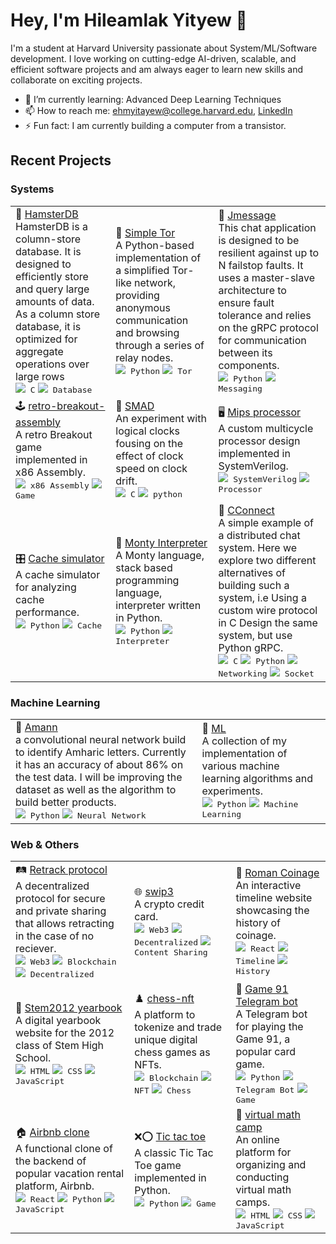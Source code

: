 # Hey, I'm Hileamlak Yityew 👋

I'm a student at Harvard University passionate about System/ML/Software development. I love working on cutting-edge AI-driven, scalable, and efficient software projects and am always eager to learn new skills and collaborate on exciting projects.

- 🌱 I’m currently learning: Advanced Deep Learning Techniques
- 📫 How to reach me: ehmyitayew@college.harvard.edu, [LinkedIn](https://www.linkedin.com/in/hileamlak-mulugeta-yitayew-a8b43317a/)
- ⚡ Fun fact: I am currently building a computer from a transistor.

## Recent Projects

### Systems

<table>
  <tr>
    <td>
      🐹 <a href="https://github.com/hileamlakB/hamsterdb">HamsterDB</a><br>
      HamsterDB is a column-store database. It is designed to efficiently store and query large amounts of data. As a column store database, it is optimized for aggregate operations over large rows<br>
      <kbd><img src="https://img.icons8.com/color/20/000000/c-programming.png"/> C</kbd>
      <kbd><img src="https://img.icons8.com/color/20/000000/database.png"/> Database</kbd>
    </td>
    <td>
      🚪 <a href="https://github.com/hileamlakB/tor2">Simple Tor</a><br>
      A Python-based implementation of a simplified Tor-like network, providing anonymous communication and browsing through a series of relay nodes.<br>
      <kbd><img src="https://img.icons8.com/color/20/000000/python.png"/> Python</kbd>
      <kbd><img src="https://img.icons8.com/color/20/000000/door.png"/> Tor</kbd>
    </td>
    <td>
      💬 <a href="https://github.com/hileamlakB/jmessage">Jmessage</a><br>
      This chat application is designed to be resilient against up to N failstop faults. It uses a master-slave architecture to ensure fault tolerance and relies on the gRPC protocol for communication between its components.<br>
      <kbd><img src="https://img.icons8.com/color/20/000000/python.png"/> Python</kbd>
      <kbd><img src="https://img.icons8.com/color/20/000000/chat.png"/> Messaging</kbd>
    </td>
  </tr>
  <tr>
    <td>
      🕹️ <a href="https://github.com/hileamlakB/retro-breakout-assembly">retro-breakout-assembly</a><br>
      A retro Breakout game implemented in x86 Assembly.<br>
      <kbd><img src="https://img.icons8.com/color/20/000000/assembly.png"/> x86 Assembly</kbd>
      <kbd><img src="https://img.icons8.com/color/20/000000/game-controller.png"/> Game</kbd>
    </td>
    <td>
      📡 <a href="https://github.com/hileamlakB/smad">SMAD</a><br>
      An experiment with logical clocks fousing on the effect of clock speed on clock drift.<br>
      <kbd><img src="https://img.icons8.com/color/20/000000/c-programming.png"/> C</kbd>
      <kbd><img src="https://img.icons8.com/color/20/000000/python.png"/> python</kbd>
    </td>
    <td>
      🖥️ <a href="https://github.com/cs141-s23/lab-5-9a-hileaumar-1">Mips processor</a><br>
      A custom multicycle processor design implemented in SystemVerilog.<br>
      <kbd><img src="https://img.icons8.com/color/20/000000/systemverilog.png"/> SystemVerilog</kbd>
      <kbd><img src="https://img.icons8.com/color/20/000000/cpu.png"/> Processor</kbd>
    </td>
  </tr>
  <tr>
    <td>
      🎛️ <a href="https://github.com/cs141-s23/lab-6-141comestoanend">Cache simulator</a><br>
      A cache simulator for analyzing cache performance.<br>
      <kbd><img src="https://img.icons8.com/color/20/000000/python.png"/> Python</kbd>
      <kbd><img src="https://img.icons8.com/color/20/000000/processor.png"/> Cache</kbd>
    </td>
    <td>
      🐍 <a href="https://github.com/hileamlakB/monty_interpreter">Monty Interpreter</a><br>
      A Monty language, stack based programming language, interpreter written in Python.<br>
      <kbd><img src="https://img.icons8.com/color/20/000000/python.png"/> Python</kbd>
      <kbd><img src="https://img.icons8.com/color/20/000000/stack.png"/> Interpreter</kbd>
    </td>
    <td>
      🔗 <a href="https://github.com/hileamlakB/cconnect">CConnect</a><br>
     A simple example of a distributed chat system. Here we explore two different alternatives of building such a system, i.e Using a custom wire protocol in C Design the same system, but use Python gRPC.<br>
      <kbd><img src="https://img.icons8.com/color/20/000000/c-programming.png"/> C</kbd>
      <kbd><img src="https://img.icons8.com/color/20/000000/python.png"/> Python</kbd>
      <kbd><img src="https://img.icons8.com/color/20/000000/network.png"/> Networking</kbd>
      <kbd><img src="https://icons8.com/icon/17703/socket"/> Socket</kbd>
    </td>
  </tr>
</table>


### Machine Learning

<table>
  <tr>
    <td>
      🧠 <a href="https://github.com/hileamlakB/amann">Amann</a><br>
      a convolutional neural network build to identify Amharic letters. Currently it has an accuracy of about 86% on the test data. I will be improving the dataset as well as the algorithm to build better products.<br>
      <kbd><img src="https://img.icons8.com/color/20/000000/python.png"/> Python</kbd>
      <kbd><img src="https://icons8.com/icon/DYuG8jKiYeUD/neural-connections"/> Neural Network</kbd>
    </td>
    <td>
      🤖 <a href="https://github.com/hileamlakB/ml">ML</a><br>
      A collection of my implementation of various machine learning algorithms and experiments.<br>
      <kbd><img src="https://img.icons8.com/color/20/000000/python.png"/> Python</kbd>
      <kbd><img src="https://icons8.com/icon/58586/machine-learning"/> Machine Learning</kbd>
    </td>
   
  </tr>
</table>


### Web & Others

<table>
  <tr>
    <td>
      🛤️ <a href="https://github.com/hileamlakB/retrack-protocol">Retrack protocol</a><br>
      A decentralized protocol for secure and private sharing that allows retracting in the case of no reciever.<br>
      <kbd ><img src="https://img.icons8.com/color/20/000000/web3.png"/> Web3</kbd>
      <kbd ><img src="https://img.icons8.com/color/20/000000/blockchain-technology.png"/> Blockchain</kbd>
      <kbd ><img src="https://img.icons8.com/color/20/000000/decentralize.png"/> Decentralized</kbd>
    </td>
    <td>
      🌐 <a href="https://github.com/hileamlakB/Swip3">swip3</a><br>
      A crypto credit card.<br>
      <kbd ><img src="https://img.icons8.com/color/20/000000/web3.png"/> Web3</kbd>
      <kbd ><img src="https://img.icons8.com/color/20/000000/decentralize.png"/> Decentralized</kbd>
      <kbd ><img src="https://img.icons8.com/color/20/000000/content.png"/> Content Sharing</kbd>
    </td>
    <td>
      📜 <a href="https://github.com/hileamlakB/coinage-history">Roman Coinage</a><br>
      An interactive timeline website showcasing the history of coinage.<br>
      <kbd ><img src="https://img.icons8.com/color/20/000000/react-native.png"/> React</kbd>
      <kbd ><img src="https://img.icons8.com/color/20/000000/timeline.png"/> Timeline</kbd>
      <kbd ><img src="https://img.icons8.com/color/20/000000/history.png"/> History</kbd>
    </td>
  </tr>
  <tr>
    <td>
      📖 <a href="https://github.com/hileamlakB/STEM2012YearBook">Stem2012 yearbook</a><br>
      A digital yearbook website for the 2012 class of Stem High School.<br>
      <kbd ><img src="https://img.icons8.com/color/20/000000/html-5--v1.png"/> HTML</kbd>
      <kbd ><img src="https://img.icons8.com/color/20/000000/css3.png"/> CSS</kbd>
      <kbd ><img src="https://img.icons8.com/color/20/000000/javascript.png"/> JavaScript</kbd>
    </td>
   <td>
           ♟️ <a href="https://github.com/hileamlakB/chess-nft">chess-nft</a><br>
      A platform to tokenize and trade unique digital chess games as NFTs.<br>
      <kbd ><img src="https://img.icons8.com/color/20/000000/blockchain-technology.png"/> Blockchain</kbd>
      <kbd ><img src="https://img.icons8.com/color/20/000000/nft.png"/> NFT</kbd>
      <kbd ><img src="https://img.icons8.com/color/20/000000/chess.png"/> Chess</kbd>
    </td>
    <td>
      🎲 <a href="https://github.com/hileamlakB/game_91_tg_bot">Game 91 Telegram bot</a><br>
      A Telegram bot for playing the Game 91, a popular card game.<br>
      <kbd ><img src="https://img.icons8.com/color/20/000000/python.png"/> Python</kbd>
      <kbd ><img src="https://img.icons8.com/color/20/000000/telegram-app.png"/> Telegram Bot</kbd>
      <kbd ><img src="https://img.icons8.com/color/20/000000/playing-card.png"/> Game</kbd>
    </td>
  </tr>
  <tr>
    <td>
      🏠 <a href="https://github.com/hileamlakB/airbnb_clone">Airbnb clone</a><br>
      A functional clone of the backend of popular vacation rental platform, Airbnb.<br>
      <kbd ><img src="https://img.icons8.com/color/20/000000/react-native.png"/> React</kbd>
      <kbd ><img src="https://img.icons8.com/color/20/000000/python.png"/> Python</kbd>
      <kbd ><img src="https://img.icons8.com/color/20/000000/javascript.png"/> JavaScript</kbd>
    </td>
    <td>
      ❌⭕ <a href="https://github.com/hileamlakB/scalable-Tic-Tac-Toe-game">Tic tac toe</a><br>
      A classic Tic Tac Toe game implemented in Python.<br>
      <kbd ><img src="https://img.icons8.com/color/20/000000/python.png"/> Python</kbd>
      <kbd ><img src="https://img.icons8.com/color/20/000000/tic-tac-toe.png"/> Game</kbd>
    </td>
    <td>
      🧮 <a href="https://github.com/hileamlakB/virtual-math-camp">virtual math camp</a><br>
      An online platform for organizing and conducting virtual math camps.<br>
      <kbd ><img src="https://img.icons8.com/color/20/000000/html-5--v1.png"/> HTML</kbd>
      <kbd ><img src="https://img.icons8.com/color/20/000000/css3.png"/> CSS</kbd>
      <kbd ><img src="https://img.icons8.com/color/20/000000/javascript.png"/> JavaScript</kbd>
    </td>
  </tr>
</table>
